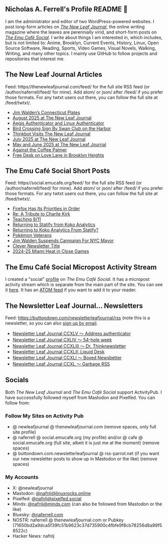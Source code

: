 ## Nicholas A. Ferrell's Profile README 👋

I am the administrator and editor of two WordPress-powered websites. I post long-form articles on [*The New Leaf Journal*](https://thenewleafjournal.com/), the online writing magazine where the leaves are perennially virid, and short-form posts on [*The Emu Café Social*](https://social.emucafe.org/). I write about things I am interested in, which includes, but is not limited to: Anime, Brooklyn, Current Events, History, Linux, Open Source Software, Reading, Sports, Video Games, Visual Novels, Walking, Writing, and many other topics. I mainly use GitHub to follow projects and repositories that interest me.

## The New Leaf Journal Articles

Feed: https//thenewleafjournal.com/feed/ for the full site RSS feed (or /author/naferrell/feed/ for mine). Add atom/ or json/ after /feed/ if you prefer those formats. For any twtxt users out there, you can follow the full site at /feed/twtxt/.

<!-- BLOG-POST-LIST:START -->
- [Jim Walden’s Connecticut Plates](https://thenewleafjournal.com/jim-waldens-connecticut-plates/)
- [August 2025 at The New Leaf Journal](https://thenewleafjournal.com/august-2025-at-the-new-leaf-journal/)
- [Aegis Authenticator and Linux Authenticator](https://thenewleafjournal.com/aegis-authenticator-and-linux-authenticator/)
- [Bird Crossing Sign By Swan Club on the Harbor](https://thenewleafjournal.com/bird-crossing-sign-by-swan-club-on-the-harbor/)
- [Thinkbot Visits The New Leaf Journal](https://thenewleafjournal.com/thinkbot-visits-the-new-leaf-journal/)
- [July 2025 at The New Leaf Journal](https://thenewleafjournal.com/july-2025-at-the-new-leaf-journal/)
- [May and June 2025 at The New Leaf Journal](https://thenewleafjournal.com/may-and-june-2025-at-the-new-leaf-journal/)
- [Against the Coffee Palmer](https://thenewleafjournal.com/against-the-coffee-palmer/)
- [Free Desk on Love Lane in Brooklyn Heights](https://thenewleafjournal.com/free-desk-on-love-lane-in-brooklyn-heights/)
<!-- BLOG-POST-LIST:END -->

## The Emu Café Social Short Posts

Feed: https//social.emucafe.org/feed/ for the full site RSS feed (or /author/naferrell/feed/ for mine). Add atom/ or json/ after /feed/ if you prefer those formats. For any twtxt users out there, you can follow the full site at /feed/twtxt/.

<!-- ECS-POST-LIST:START -->
- [Firefox Has Its Priorities in Order](https://social.emucafe.org/naferrell/firefox-has-its-priorities-in-order/)
- [Re; A Tribute to Charlie Kirk](https://social.emucafe.org/naferrell/re-a-tribute-to-charlie-kirk-09-11-2025/)
- [Teaching 9/11](https://social.emucafe.org/naferrell/teaching-9-11-2025/)
- [Returning to Statify from Koko Analytics](https://social.emucafe.org/naferrell/returning-to-statify-from-koko-09-09-2025/)
- [Returning to Koko Analytics From Statify?](https://social.emucafe.org/naferrell/returning-to-koko-analytics-from-statify-09-09-2025/)
- [Pokémon Veterans](https://social.emucafe.org/naferrell/pokemon-veterans-09-08-2025/)
- [Jim Walden Suspends Campaign For NYC Mayor](https://social.emucafe.org/naferrell/jim-walden-suspends-campaign-for-nyc-mayor-09-07-2025/)
- [Clever Newsletter Title](https://social.emucafe.org/naferrell/clever-newsletter-title-09-06-2025/)
- [2024-25 Miami Heat in Close Games](https://social.emucafe.org/naferrell/2024-25-miami-heat-in-close-games-09-05-2025/)
<!-- ECS-POST-LIST:END -->

## The Emu Café Social Micropost Activity Stream

I created a "social" [profile](https://social.emucafe.org/patrons/naferrell/profile/) on *The Emu Café Social*. It has a micropost activity stream which is separate from the main part of the site. You can see it [here](https://social.emucafe.org/patrons/naferrell/). It has an [ATOM feed](https://social.emucafe.org/patrons/naferrell/activity/feed/atom/) if you want to add it to your reader.

## The Newsletter Leaf Journal... Newsletters

Feed: https://buttondown.com/newsletterleafjournal/rss (note this is a newsletter, so you can also [sign up by email](https://buttondown.com/newsletterleafjournal#subscribe-form).

<!-- NLLJ-POST-LIST:START -->
- [Newsletter Leaf Journal CCXLV 〜 Address authenticator](https://buttondown.com/newsletterleafjournal/archive/245/)
- [Newsletter Leaf Journal CXLIV 〜 54-hole week](https://buttondown.com/newsletterleafjournal/archive/244/)
- [Newsletter Leaf Journal CCXLIII 〜 Dr. Thinknewsletter](https://buttondown.com/newsletterleafjournal/archive/243/)
- [Newsletter Leaf Journal CCXLII: Liquid Desk](https://buttondown.com/newsletterleafjournal/archive/242/)
- [Newsletter Leaf Journal CCXLI 〜 Boxed Newsbetter](https://buttondown.com/newsletterleafjournal/archive/241/)
- [Newsletter Leaf Journal CCXL 〜 Garbage RSS](https://buttondown.com/newsletterleafjournal/archive/240/)
<!-- NLLJ-POST-LIST:END -->

## Socials

Both *The New Leaf Journal* and *The Emu Café Social* support ActivityPub. I have successfully followed myself from Mastodon and Pixelfed. You can follow from:

### Follow My Sites on Activity Pub

* @ newleafjournal @ thenewleafjournal.com (remove spaces, only full site profile)
* @ naferrell @ social.emucafe.org (my profile) and/or @ cafe @ social.emucafe.org (full site, albeit it is just me at the moment) (remove spaces)
* @ buttondown.com.newsletterleafjournal @ rss-parrot.net (if you want our new newsletter posts to show up in Mastodon or the like) (remove spaces)

### My Accounts

* X: @newleafjournal
* Mastodon: [@nafnlj@linuxrocks.online](https://linuxrocks.online/@nafnlj)
* Pixelfed: [@nafnlj@pixelfed.social](https://pixelfed.social/nafnlj)
* Minds: [@nafnlj@minds.com](https://www.minds.com/nafnlj/) (can also be followed from Mastodon or the like)
* Bluesky: [@naferrell.com](https://bsky.app/profile/naferrell.com)
* NOSTR: naferrell @ thenewleafjournal.com or Pubkey (71650bd2a9dca5f39fc51b9623c37d735900c4fbfe9f8cb78256d8a99f58522c)
* Hacker News: nafnlj 



<!--
**nafnlj/nafnlj** is a ✨ _special_ ✨ repository because its `README.md` (this file) appears on your GitHub profile.

Here are some ideas to get you started:

- 🔭 I’m currently working on ...
- 🌱 I’m currently learning ...
- 👯 I’m looking to collaborate on ...
- 🤔 I’m looking for help with ...
- 💬 Ask me about ...
- 📫 How to reach me: ...
- 😄 Pronouns: ...
- ⚡ Fun fact: ...
-->
